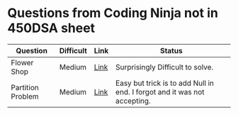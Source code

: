 # Questions from Coding Ninja not in 450DSA sheet

| Question   | Difficult      | Link     | Status |
|--------|------|-----------|------------|
| Flower Shop | Medium | [Link](https://www.codingninjas.com/studio/problems/flower-shop_625694?leftPanelTab=1 )     | Surprisingly Difficult to solve.  |
| Partition Problem | Medium | [Link](https://www.codingninjas.com/studio/problems/partition_1172151)     | Easy but trick is to add Null in end. I forgot and it was not accepting. |